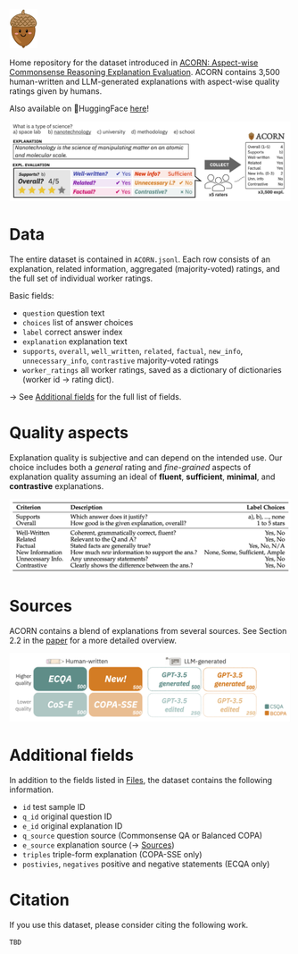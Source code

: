<img src="/readme/ACORN.png" alt="A cute illustration of an acorn character." width="50">

Home repository for the dataset introduced in [ACORN: Aspect-wise Commonsense Reasoning Explanation Evaluation](https://arxiv.org/abs/2405.04818).
ACORN contains 3,500 human-written and LLM-generated explanations with aspect-wise quality ratings given by humans. 

Also available on 🤗HuggingFace [here](https://huggingface.co/datasets/anab/ACORN)!

![Five human raters evaluating an explanation of the answer for a commonsense reasoning question. Ratings for 3500 explanations are aggregated into a dataset.](/readme/Illustration.png)


# Data
The entire dataset is contained in `ACORN.jsonl`. Each row consists of an explanation, related information, aggregated (majority-voted) ratings, and the full set of individual worker ratings. 

Basic fields:
- `question` question text
- `choices` list of answer choices
- `label` correct answer index
- `explanation` explanation text
- `supports`, `overall`, `well_written`, `related`, `factual`, `new_info`, `unnecessary_info`, `contrastive` majority-voted ratings
- `worker_ratings` all worker ratings, saved as a dictionary of dictionaries (worker id → rating dict).

→ See [Additional fields](#additional-fields) for the full list of fields.

# Quality aspects
Explanation quality is subjective and can depend on the intended use. Our choice includes both a *general* rating and *fine-grained* aspects of explanation quality assuming an ideal of **fluent**, **sufficient**, **minimal**, and **contrastive** explanations.


![Rating criteria](/readme/Rating_criteria.png)


# Sources
ACORN contains a blend of explanations from several sources. See Section 2.2 in the [paper](https://arxiv.org/abs/2405.04818) for a more detailed overview.

![ACORN contains samples from ECQA, CoS-E, COPA-SSE, generated explanations for Commonsense QA, generated explanations for Balanced COPA, newly collected explanations for Balanced COPA, and GPT-3.5 edited versions of CoS-E and COPA-SSE. Each group has 500 samples, totaling 3500 samples.](/readme/Data_sources.png)

<!-- 
# Stats

Extra stats about the dataset. e.g. Average rating per source?

-->

# Additional fields
In addition to the fields listed in [Files](#files), the dataset contains the following information.

- `id` test sample ID
- `q_id` original question ID
- `e_id` original explanation ID
- `q_source` question source (Commonsense QA or Balanced COPA)
- `e_source` explanation source (→ [Sources](#sources))
- `triples` triple-form explanation (COPA-SSE only)
- `postivies`, `negatives` positive and negative statements (ECQA only)

# Citation
If you use this dataset, please consider citing the following work.

```
TBD
```
<!-- 
@article{brassard2024acorn,
    title={ACORN: Aspect-wise Commonsense Reasoning Explanation Evaluation}, 
    author={Ana Brassard and Benjamin Heinzerling and Keito Kudo and Keisuke Sakaguchi and Kentaro Inui},
    year={2024},
    url={...}
}
-->
